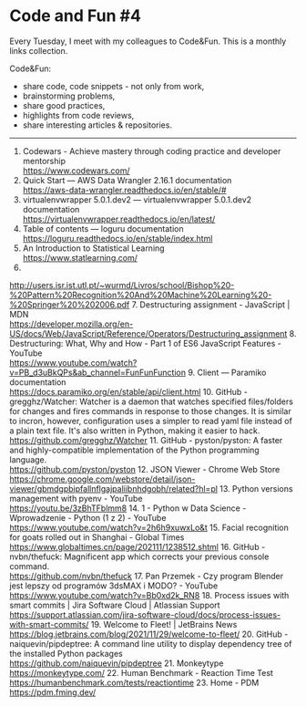# Code and Fun \#4

Every Tuesday, I meet with my colleagues to Code&Fun. This is a monthly links collection. 

Code&Fun:

* share code, code snippets - not only from work,
* brainstorming problems,
* share good practices,
* highlights from code reviews,
* share interesting articles & repositories.

---

1. Codewars - Achieve mastery through coding practice and developer mentorship  
 https://www.codewars.com/
2. Quick Start — AWS Data Wrangler 2.16.1 documentation  
 https://aws-data-wrangler.readthedocs.io/en/stable/#
3. virtualenvwrapper 5.0.1.dev2 — virtualenvwrapper 5.0.1.dev2 documentation  
 https://virtualenvwrapper.readthedocs.io/en/latest/
4. Table of contents — loguru documentation  
 https://loguru.readthedocs.io/en/stable/index.html
5. An Introduction to Statistical Learning  
 https://www.statlearning.com/
6.   
 http://users.isr.ist.utl.pt/~wurmd/Livros/school/Bishop%20-%20Pattern%20Recognition%20And%20Machine%20Learning%20-%20Springer%20%202006.pdf
7. Destructuring assignment - JavaScript \| MDN  
 https://developer.mozilla.org/en-US/docs/Web/JavaScript/Reference/Operators/Destructuring_assignment
8. Destructuring: What, Why and How - Part 1 of ES6 JavaScript Features - YouTube  
 https://www.youtube.com/watch?v=PB_d3uBkQPs&ab_channel=FunFunFunction
9. Client — Paramiko documentation  
 https://docs.paramiko.org/en/stable/api/client.html
10. GitHub - gregghz/Watcher: Watcher is a daemon that watches specified files/folders for changes and fires commands in response to those changes. It is similar to incron, however, configuration uses a simpler to read yaml file instead of a plain text file. It's also written in Python, making it easier to hack.  
 https://github.com/gregghz/Watcher
11. GitHub - pyston/pyston: A faster and highly-compatible implementation of the Python programming language.  
 https://github.com/pyston/pyston
12. JSON Viewer - Chrome Web Store  
 https://chrome.google.com/webstore/detail/json-viewer/gbmdgpbipfallnflgajpaliibnhdgobh/related?hl=pl
13. Python versions management with pyenv - YouTube  
 https://youtu.be/3zBhTFblmm8
14. 1 - Python w Data Science - Wprowadzenie - Python (1 z 2) - YouTube  
 https://www.youtube.com/watch?v=2h6h9xuwxLo&t
15. Facial recognition for goats rolled out in Shanghai - Global Times  
 https://www.globaltimes.cn/page/202111/1238512.shtml
16. GitHub - nvbn/thefuck: Magnificent app which corrects your previous console command.  
 https://github.com/nvbn/thefuck
17. Pan Przemek - Czy program Blender jest lepszy od programów 3dsMAX i MODO? - YouTube  
 https://www.youtube.com/watch?v=Bb0xd2k_RN8
18. Process issues with smart commits \| Jira Software Cloud \| Atlassian Support  
 https://support.atlassian.com/jira-software-cloud/docs/process-issues-with-smart-commits/
19. Welcome to Fleet! \| JetBrains News  
 https://blog.jetbrains.com/blog/2021/11/29/welcome-to-fleet/
20. GitHub - naiquevin/pipdeptree: A command line utility to display dependency tree of the installed Python packages  
 https://github.com/naiquevin/pipdeptree
21. Monkeytype  
 https://monkeytype.com/
22. Human Benchmark - Reaction Time Test  
 https://humanbenchmark.com/tests/reactiontime
23. Home - PDM  
 https://pdm.fming.dev/
